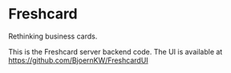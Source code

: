Freshcard
==========

Rethinking business cards.

This is the Freshcard server backend code. The UI is available at https://github.com/BjoernKW/FreshcardUI
